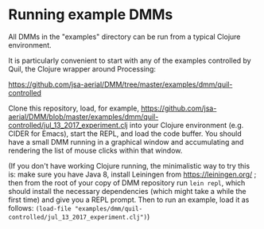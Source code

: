# Running example DMMs

All DMMs in the "examples" directory can be run from a typical Clojure environment.

It is particularly convenient to start with any of the examples controlled by Quil, the Clojure wrapper around Processing:

https://github.com/jsa-aerial/DMM/tree/master/examples/dmm/quil-controlled

Clone this repository, load, for example, https://github.com/jsa-aerial/DMM/blob/master/examples/dmm/quil-controlled/jul_13_2017_experiment.clj
into your Clojure environment (e.g. CIDER for Emacs), start the REPL, and load the code buffer. You should have a small DMM running in a graphical
window and accumulating and rendering the list of mouse clicks within that window.

(If you don't have working Clojure running, the minimalistic way to try this is: make sure you have Java 8, install Leiningen
from https://leiningen.org/ ; then from the root of your copy of DMM repository run `lein repl`, which should install the necessary
dependencies (which might take a while the first time) and give you a REPL prompt. Then to run an example, load it as follows: 
`(load-file "examples/dmm/quil-controlled/jul_13_2017_experiment.clj")`)
